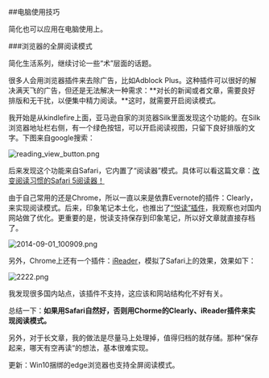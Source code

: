 ##电脑使用技巧

简化也可以应用在电脑使用上。

###浏览器的全屏阅读模式

简化生活系列，继续讨论一些“术”层面的话题。

很多人会用浏览器插件来去除广告，比如Adblock Plus。这种插件可以很好的解决满天飞的广告，但还是无法解决一种需求：**对长的新闻或者文章，需要良好排版和无干扰，以便集中精力阅读。**这时，就需要开启阅读模式。

我开始是从kindlefire上面，亚马逊自家的浏览器Silk里面发现这个功能的。在Silk浏览器地址栏右侧，有一个绿色按钮，可以开启阅读视图，只留下良好排版的文字。下图来自google搜索：


![reading_view_button.png](http://upload-images.jianshu.io/upload_images/28167-684bc3f27816387d.png)

后来发现这个功能来自Safari，它内置了“阅读器”模式。具体可以看这篇文章：[改变阅读习惯的Safari 5阅读器！](http://imtx.me/archives/1502.html)

由于自己常用的还是Chrome，所以一直以来是依靠Evernote的插件：Clearly，来实现阅读模式。后来，印象笔记本土化，也推出了[“悦读”插件](https://www.yinxiang.com/clearly/)，我观察也对国内网站做了优化。更重要的是，悦读支持保存到印象笔记，所以好文章就直接存档了。

![2014-09-01_100909.png](http://upload-images.jianshu.io/upload_images/28167-2f5b7ab8537445fd.png)

另外，Chrome上还有一个插件：[iReader](https://chrome.google.com/webstore/detail/ireader/ppelffpjgkifjfgnbaaldcehkpajlmbc)，模拟了Safari上的效果，效果如下：


![2222.png](http://upload-images.jianshu.io/upload_images/28167-80bda311dae0b26c.png)

我发现很多国内站点，该插件不支持，这应该和网站结构化不好有关。

总结一下：**如果用Safari自然好，否则用Chorme的Clearly、iReader插件来实现阅读模式。**

另外，对于长文章，我的做法是尽量马上处理掉，值得归档的就存储。那种“保存起来，哪天有空再读“的想法，基本很难实现。

更新：Win10捆绑的edge浏览器也支持全屏阅读模式。

